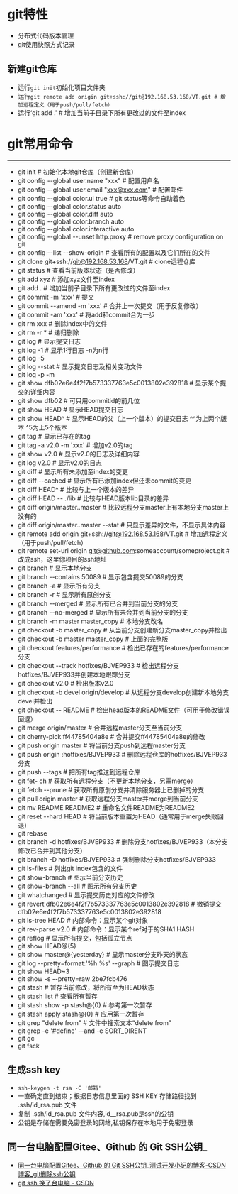 # git特性

- 分布式代码版本管理
- git使用快照方式记录

## 新建git仓库

- 运行`git init`初始化项目文件夹
- 运行`git remote add origin git+ssh://git@192.168.53.168/VT.git # 增加远程定义（用于push/pull/fetch）`
- 运行‘git add .' # 增加当前子目录下所有更改过的文件至index

# git常用命令

---

- git init                                                  # 初始化本地git仓库（创建新仓库）
- git config --global user.name "xxx"                       # 配置用户名
- git config --global user.email "xxx@xxx.com"              # 配置邮件
- git config --global color.ui true                         # git status等命令自动着色
- git config --global color.status auto
- git config --global color.diff auto
- git config --global color.branch auto
- git config --global color.interactive auto
- git config --global --unset http.proxy                    # remove  proxy configuration on git
- git config --list --show-origin   # 查看所有的配置以及它们所在的文件
- git clone git+ssh://git@192.168.53.168/VT.git             # clone远程仓库
- git status                                                # 查看当前版本状态（是否修改）
- git add xyz                                               # 添加xyz文件至index
- git add .                                                 # 增加当前子目录下所有更改过的文件至index
- git commit -m 'xxx'                                       # 提交
- git commit --amend -m 'xxx'                               # 合并上一次提交（用于反复修改）
- git commit -am 'xxx'                                      # 将add和commit合为一步
- git rm xxx                                                # 删除index中的文件
- git rm -r *                                               # 递归删除
- git log                                                   # 显示提交日志
- git log -1                                                # 显示1行日志 -n为n行
- git log -5
- git log --stat                                            # 显示提交日志及相关变动文件
- git log -p -m
- git show dfb02e6e4f2f7b573337763e5c0013802e392818         # 显示某个提交的详细内容
- git show dfb02                                            # 可只用commitid的前几位
- git show HEAD                                             # 显示HEAD提交日志
- git show HEAD^                                            # 显示HEAD的父（上一个版本）的提交日志 ^^为上两个版本 ^5为上5个版本
- git tag                                                   # 显示已存在的tag
- git tag -a v2.0 -m 'xxx'                                  # 增加v2.0的tag
- git show v2.0                                             # 显示v2.0的日志及详细内容
- git log v2.0                                              # 显示v2.0的日志
- git diff                                                  # 显示所有未添加至index的变更
- git diff --cached                                         # 显示所有已添加index但还未commit的变更
- git diff HEAD^                                            # 比较与上一个版本的差异
- git diff HEAD -- ./lib                                    # 比较与HEAD版本lib目录的差异
- git diff origin/master..master                            # 比较远程分支master上有本地分支master上没有的
- git diff origin/master..master --stat                     # 只显示差异的文件，不显示具体内容
- git remote add origin git+ssh://git@192.168.53.168/VT.git # 增加远程定义（用于push/pull/fetch）
- git remote set-url origin  git@github.com:someaccount/someproject.git     # 改成ssh，这里你项目的ssh地址
- git branch                                                # 显示本地分支
- git branch --contains 50089                               # 显示包含提交50089的分支
- git branch -a                                             # 显示所有分支
- git branch -r                                             # 显示所有原创分支
- git branch --merged                                       # 显示所有已合并到当前分支的分支
- git branch --no-merged                                    # 显示所有未合并到当前分支的分支
- git branch -m master master_copy                          # 本地分支改名
- git checkout -b master_copy                               # 从当前分支创建新分支master_copy并检出
- git checkout -b master master_copy                        # 上面的完整版
- git checkout features/performance                         # 检出已存在的features/performance分支
- git checkout --track hotfixes/BJVEP933                    # 检出远程分支hotfixes/BJVEP933并创建本地跟踪分支
- git checkout v2.0                                         # 检出版本v2.0
- git checkout -b devel origin/develop                      # 从远程分支develop创建新本地分支devel并检出
- git checkout -- README                                    # 检出head版本的README文件（可用于修改错误回退）
- git merge origin/master                                   # 合并远程master分支至当前分支
- git cherry-pick ff44785404a8e                             # 合并提交ff44785404a8e的修改
- git push origin master                                    # 将当前分支push到远程master分支
- git push origin :hotfixes/BJVEP933                        # 删除远程仓库的hotfixes/BJVEP933分支
- git push --tags                                           # 把所有tag推送到远程仓库
- git fet- ch                                                 # 获取所有远程分支（不更新本地分支，另需merge）
- git fetch --prune                                         # 获取所有原创分支并清除服务器上已删掉的分支
- git pull origin master                                    # 获取远程分支master并merge到当前分支
- git mv README README2                                     # 重命名文件README为README2
- git reset --hard HEAD                                     # 将当前版本重置为HEAD（通常用于merge失败回退）
- git rebase
- git branch -d hotfixes/BJVEP933                           # 删除分支hotfixes/BJVEP933（本分支修改已合并到其他分支）
- git branch -D hotfixes/BJVEP933                           # 强制删除分支hotfixes/BJVEP933
- git ls-files                                              # 列出git index包含的文件
- git show-branch                                           # 图示当前分支历史
- git show-branch --all                                     # 图示所有分支历史
- git whatchanged                                           # 显示提交历史对应的文件修改
- git revert dfb02e6e4f2f7b573337763e5c0013802e392818       # 撤销提交dfb02e6e4f2f7b573337763e5c0013802e392818
- git ls-tree HEAD                                          # 内部命令：显示某个git对象
- git rev-parse v2.0                                        # 内部命令：显示某个ref对于的SHA1 HASH
- git reflog                                                # 显示所有提交，包括孤立节点
- git show HEAD@{5}
- git show master@{yesterday}                               # 显示master分支昨天的状态
- git log --pretty=format:'%h %s' --graph                   # 图示提交日志
- git show HEAD~3
- git show -s --pretty=raw 2be7fcb476
- git stash                                                 # 暂存当前修改，将所有至为HEAD状态
- git stash list                                            # 查看所有暂存
- git stash show -p stash@{0}                               # 参考第一次暂存
- git stash apply stash@{0}                                 # 应用第一次暂存
- git grep "delete from"                                    # 文件中搜索文本“delete from”
- git grep -e '#define' --and -e SORT_DIRENT
- git gc
- git fsck

## 生成ssh key

- `ssh-keygen -t rsa -C '邮箱'`
- 一直确定直到结束；根据日志信息里面的 SSH KEY 存储路径找到 .ssh/id_rsa.pub 文件
- 复制 .ssh/id_rsa.pub 文件内容,id__rsa.pub是ssh的公钥
- 公钥是存储在需要免密登录的网站,私钥保存在本地用于免密登录

## 同一台电脑配置Gitee、Github 的 Git SSH公钥_

- [同一台电脑配置Gitee、Github 的 Git SSH公钥_测试开发小记的博客-CSDN博客_git删除ssh公钥](https://blog.csdn.net/u010698107/article/details/113485131?utm_medium=distribute.pc_aggpage_search_result.none-task-blog-2~aggregatepage~first_rank_ecpm_v1~rank_v31_ecpm-3-113485131-null-null.pc_agg_new_rank&utm_term=git+ssh+%E6%8D%A2%E4%BA%86%E5%8F%B0%E7%94%B5%E8%84%91&spm=1000.2123.3001.4430)
- [git ssh 换了台电脑 - CSDN](https://www.csdn.net/tags/OtDaYg1sMTE1NjctYmxvZwO0O0OO0O0O.html)
